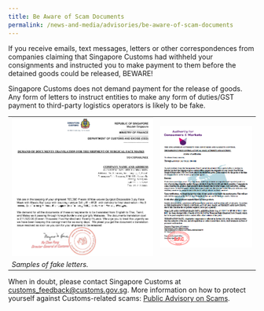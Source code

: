 ```yaml
---
title: Be Aware of Scam Documents
permalink: /news-and-media/advisories/be-aware-of-scam-documents
---
```


If you receive emails, text messages, letters or other correspondences from companies claiming that Singapore Customs had withheld your consignments and instructed you to make payment to them before the detained goods could be released, BEWARE!

Singapore Customs does not demand payment for the release of goods. Any form of letters to instruct entities to make any form of duties/GST payment to third-party logistics operators is likely to be fake. 

|  |   |
|---|---|
|![.](/images/advisory/Scam1-2020.png)|![.](/images/advisory/Scam2-2020.png)|
|*Samples of fake letters.*|

When in doubt, please contact Singapore Customs at  [customs_feedback@customs.gov.sg](mailto:customs_feedback@customs.gov.sg). More information on how to protect yourself against Customs-related scams: [Public Advisory on Scams](public-advisory-on-scams).
